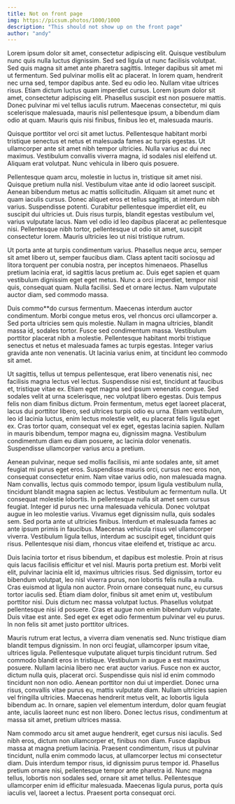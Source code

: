 ```yaml
---
title: Not on front page
img: https://picsum.photos/1000/1000
description: "This should not show up on the front page"
author: "andy"
---
```


Lorem ipsum dolor sit amet, consectetur adipiscing elit. Quisque vestibulum nunc quis nulla luctus dignissim. Sed sed ligula ut nunc facilisis volutpat. Sed quis magna sit amet ante pharetra sagittis. Integer dapibus sit amet mi ut fermentum. Sed pulvinar mollis elit ac placerat. In lorem quam, hendrerit nec urna sed, tempor dapibus ante. Sed eu odio leo. Nullam vitae ultrices risus. Etiam dictum luctus quam imperdiet cursus. Lorem ipsum dolor sit amet, consectetur adipiscing elit. Phasellus suscipit est non posuere mattis. Donec pulvinar mi vel tellus iaculis rutrum. Maecenas consectetur, mi quis scelerisque malesuada, mauris nisl pellentesque ipsum, a bibendum diam odio at quam. Mauris quis nisi finibus, finibus leo et, malesuada mauris.

Quisque porttitor vel orci sit amet luctus. Pellentesque habitant morbi tristique senectus et netus et malesuada fames ac turpis egestas. Ut ullamcorper ante sit amet nibh tempor ultricies. Nulla varius ac dui nec maximus. Vestibulum convallis viverra magna, id sodales nisl eleifend ut. Aliquam erat volutpat. Nunc vehicula in libero quis posuere.

Pellentesque quam arcu, molestie in luctus in, tristique sit amet nisi. Quisque pretium nulla nisl. Vestibulum vitae ante id odio laoreet suscipit. Aenean bibendum metus ac mattis sollicitudin. Aliquam sit amet nunc et quam iaculis cursus. Donec aliquet eros et tellus sagittis, at interdum nibh varius. Suspendisse potenti. Curabitur pellentesque imperdiet elit, eu suscipit dui ultricies ut. Duis risus turpis, blandit egestas vestibulum vel, varius vulputate lacus. Nam vel odio id leo dapibus placerat ac pellentesque nisi. Pellentesque nibh tortor, pellentesque ut odio sit amet, suscipit consectetur lorem. Mauris ultricies leo ut nisi tristique rutrum.

Ut porta ante at turpis condimentum varius. Phasellus neque arcu, semper sit amet libero ut, semper faucibus diam. Class aptent taciti sociosqu ad litora torquent per conubia nostra, per inceptos himenaeos. Phasellus pretium lacinia erat, id sagittis lacus pretium ac. Duis eget sapien et quam vestibulum dignissim eget eget metus. Nunc a orci imperdiet, tempor nisl quis, consequat quam. Nulla facilisi. Sed et ornare lectus. Nam vulputate auctor diam, sed commodo massa.

Duis commo**do cursus fermentum. Maecenas interdum auctor condimentum. Morbi congue metus eros, vel rhoncus orci ullamcorper a. Sed porta ultricies sem quis molestie. Nullam in magna ultricies, blandit massa id, sodales tortor. Fusce sed condimentum massa. Vestibulum porttitor placerat nibh a molestie. Pellentesque habitant morbi tristique senectus et netus et malesuada fames ac turpis egestas. Integer varius gravida ante non venenatis. Ut lacinia varius enim, at tincidunt leo commodo sit amet.

Ut sagittis, tellus ut tempus pellentesque, erat libero venenatis nisi, nec facilisis magna lectus vel lectus. Suspendisse nisi est, tincidunt at faucibus et, tristique vitae ex. Etiam eget magna sed ipsum venenatis congue. Sed sodales velit at urna scelerisque, nec volutpat libero egestas. Duis tempus felis non diam finibus dictum. Proin fermentum, metus eget laoreet placerat, lacus dui porttitor libero, sed ultrices turpis odio eu urna. Etiam vestibulum, leo id lacinia luctus, enim lectus molestie velit, eu placerat felis ligula eget ex. Cras tortor quam, consequat vel ex eget, egestas lacinia sapien. Nullam in mauris bibendum, tempor magna eu, dignissim magna. Vestibulum condimentum diam eu diam posuere, ac lacinia dolor venenatis. Suspendisse ullamcorper varius arcu a pretium.

Aenean pulvinar, neque sed mollis facilisis, mi ante sodales ante, sit amet feugiat mi purus eget eros. Suspendisse mauris orci, cursus nec eros non, consequat consectetur enim. Nam vitae varius odio, non malesuada magna. Nam convallis, lectus quis commodo tempor, ipsum ligula vestibulum nulla, tincidunt blandit magna sapien ac lectus. Vestibulum ac fermentum nulla. Ut consequat molestie lobortis. In pellentesque nulla sit amet sem cursus feugiat. Integer id purus nec urna malesuada vehicula. Donec volutpat augue in leo molestie varius. Vivamus eget dignissim nulla, quis sodales sem. Sed porta ante ut ultricies finibus. Interdum et malesuada fames ac ante ipsum primis in faucibus. Maecenas vehicula risus vel ullamcorper viverra. Vestibulum ligula tellus, interdum ac suscipit eget, tincidunt quis risus. Pellentesque nisi diam, rhoncus vitae eleifend et, tristique ac arcu.

Duis lacinia tortor et risus bibendum, et dapibus est molestie. Proin at risus quis lacus facilisis efficitur et vel nisl. Mauris porta pretium est. Morbi velit elit, pulvinar lacinia elit id, maximus ultricies risus. Sed dignissim, tortor eu bibendum volutpat, leo nisl viverra purus, non lobortis felis nulla a nulla. Cras euismod at ligula non auctor. Proin ornare consequat nunc, eu cursus tortor iaculis sed. Etiam diam dolor, finibus sit amet enim ut, vestibulum porttitor nisi. Duis dictum nec massa volutpat luctus. Phasellus volutpat pellentesque nisi id posuere. Cras et augue non enim bibendum vulputate. Duis vitae est ante. Sed eget ex eget odio fermentum pulvinar vel eu purus. In non felis sit amet justo porttitor ultrices.

Mauris rutrum erat lectus, a viverra diam venenatis sed. Nunc tristique diam blandit tempus dignissim. In non orci feugiat, ullamcorper ipsum vitae, ultrices ligula. Pellentesque vulputate aliquet turpis tincidunt rutrum. Sed commodo blandit eros in tristique. Vestibulum in augue a est maximus posuere. Nullam lacinia libero nec erat auctor varius. Fusce non ex auctor, dictum nulla quis, placerat orci. Suspendisse quis nisl id enim commodo tincidunt non non odio. Aenean porttitor non dui ut imperdiet. Donec urna risus, convallis vitae purus eu, mattis vulputate diam. Nullam ultricies sapien vel fringilla ultricies. Maecenas hendrerit metus velit, ac lobortis ligula bibendum ac. In ornare, sapien vel elementum interdum, dolor quam feugiat ante, iaculis laoreet nunc est non libero. Donec lectus risus, condimentum at massa sit amet, pretium ultrices massa.

Nam commodo arcu sit amet augue hendrerit, eget cursus nisi iaculis. Sed nibh eros, dictum non ullamcorper et, finibus non diam. Fusce dapibus massa at magna pretium lacinia. Praesent condimentum, risus ut pulvinar tincidunt, nulla enim commodo lacus, at ullamcorper lectus mi consectetur diam. Duis interdum tempor risus, id dignissim purus tempor id. Phasellus pretium ornare nisi, pellentesque tempor ante pharetra id. Nunc magna tellus, lobortis non sodales sed, ornare sit amet tellus. Pellentesque ullamcorper enim id efficitur malesuada. Maecenas ligula purus, porta quis iaculis vel, laoreet a lectus. Praesent porta consequat orci.